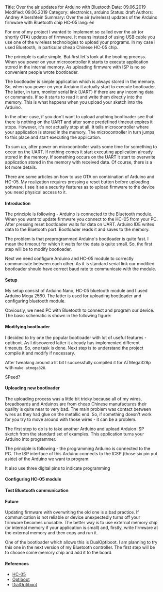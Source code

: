 Title: Over the air updates for Arduino with Bluetooth
Date: 09.06.2019
Modified: 09.06.2019
Category: electronics, arduino
Status: draft
Authors: Andrey Albershtein
Summary: Over the air (wireless) updates of the Arduino firmware with Bluetooth
chip HC-05
lang: en

For one of my project I wanted to implement so called over the air (or shortly
OTA) updates of firmware. It means instead of using USB cable you use one of the
wireless technologies to upload your programs. In my case I used Bluetooth, in
particular cheap Chinese HC-05 chip.

The principle is quite simple. But first let's look at the booting process. 
When you power on your microcontroller it starts to execute application
stored in the internal memory. As uploading firmware with ISP is no so convenient people
wrote bootloader. 

The bootloader is simple application which is always stored in the memory. So,
when you power on your Arduino it actually start to execute bootloader. The
latter, in turn, monitor serial link (UART) if there are any incoming data or
commands. If so it starts to read it and write them directly into the memory.
This is what happens when you upload your sketch into the Arduino.

In the other case, if you don't want to upload anything bootloader see that
there is nothing on the UART and after some predefined timeout expires it stops.
However, it's not actually stop at all. It tells microcontroller where your
application is stored in the memory. The microcontroller in turn jumps to this
place and start executing the application.

To sum up, after power on microcontroller waits some time for something to
occur on the UART. If nothing comes it start executing application already
stored in the memory. If something occurs on the UART it start to overwrite
application stored in the memory with received data. Of course, there is a lot
more details.

There are some articles on how to use OTA on combination of Arduino and HC-05.
My realization requires pressing a reset button before uploading software. I
see it as a security features as to upload firmware to the device you need
physical access to it.

#### Introduction

The principle is following - Arduino is connected to the Bluetooth module. When
you want to update firmware you connect to the HC-05 from your PC. After
pressing reset bootloader waits for data on UART. Arduino IDE writes data to the
Bluetooth port. Bootloader reads it and saves to the memory.

The problem is that preprogrammed Arduino's bootloader is quite fast. I mean the
timeout for which it waits for the data is quite small. So, the first step will
be to modify bootloader.

Next we need configure Arduino and HC-05 module to correctly communicate between
each other. As it is standard serial link our modified bootloader should have
correct baud rate to communicate with the module.

#### Setup

My setup consist of Arduino Nano, HC-05 bluetooth module and I used Arduino Mega
2560. The latter is used for uploading bootloader and configuring bluetooth
module. 

Obviously, we need PC with Bluetooth to connect and program our device. The
basic schematic is shown in the following figure:

[](./image/ota_scheme.png)

#### Modifying bootloader

I decided to try one the popular bootloader with lot of useful features -
optiboot. As I discovered latter it already has implemented different timeouts.
So, one task is done. Next step is to understand the project compile it and
modify if necessary.

After tweaking around a lit bit I successfully compiled it for ATMega328p with
`make atmega328`. 

SPeed?

#### Uploading new bootloader

The uploading process was a little bit tricky because all of my wires,
breadboards and Arduinos are from cheap Chinese manufactures their quality is
quite near to very bad. The main problem was contact between wires as they had
glue on the metallic end. So, if something doesn't work for you try to move
around with those wires - it can be a problem.

The first step to do is to take another Arduino and upload Arduion ISP sketch
from the standard set of examples. This application turns your Arduino into
programmer. 

The principle is following - the programming Arduino is connected to the PC. The
ISP interface of this Arduino connects to the ICSP (those six pin put aside) of
the Arduino we want to program.

It also use three digital pins to indicate programming 

#### Configuring HC-05 module



#### Test Bluetooth communication

#### Future

Updating firmware with overwriting the old one is a bad practice. If
communication is not reliable or device unexpectedly turns off your firmware
becomes unusable. The better way is to use external memory chip (or internal
memory if your application is small) and, firstly, write firmware at the
external memory and then copy and run it.

One of the bootloader which allows this is DualOptiboot. I am planning to try
this one in the next version of my Bluetooth controller. The first step will be
to choose some memory chip and add it to the board.


#### References
* [HC-05]()
* [Optiboot](https://github.com/Optiboot/optiboot)
* [DialOptiboot](https://github.com/LowPowerLab/DualOptiboot)
